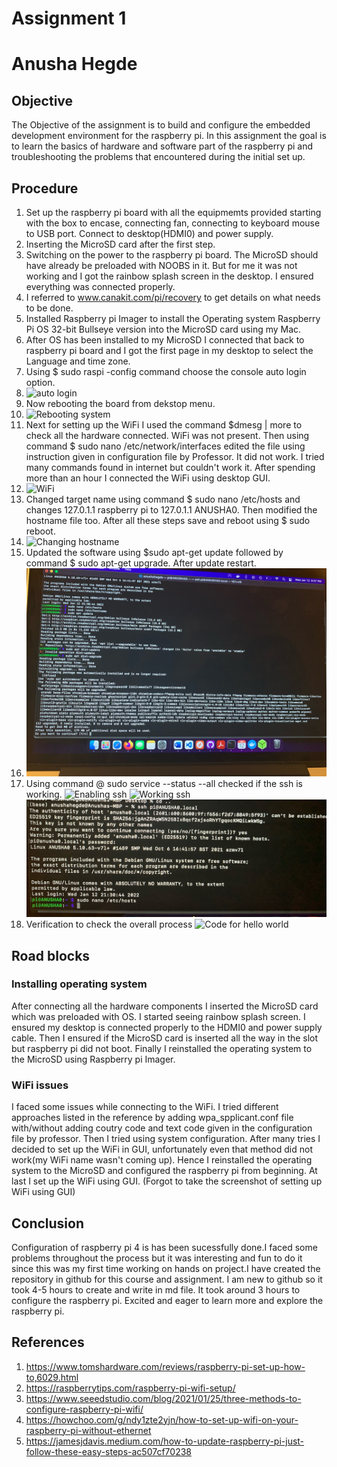  # Assignment 1 
 # Anusha Hegde
 ## Objective
 The Objective of the assignment is to build and configure the embedded development environment for the raspberry pi.  In this assignment the goal is to learn the basics of hardware and software part of the raspberry pi and troubleshooting the problems that encountered during the initial set up.

 ## Procedure
 1. Set up the raspberry pi board with all the equipmemts provided starting with the box to encase, connecting fan, connecting to keyboard mouse to USB port. Connect to desktop(HDMI0) and power supply. 
 2. Inserting the MicroSD card after the first step.
 3. Switching on the power to the raspberry pi board. The MicroSD should have already be preloaded with NOOBS in it. But for me it was not working and I got the rainbow splash screen in the desktop. I ensured everything was connected properly.
 4. I referred to www.canakit.com/pi/recovery to get details on what needs to be done.
 5. Installed Raspberry pi Imager to install the Operating system Raspberry Pi OS 32-bit Bullseye version into the MicroSD card using my Mac.
 6. After OS has been installed to my MicroSD I connected that back to raspberry pi board and I got the first page in my desktop to select the Language and time zone. 
 7. Using $ sudo raspi -config command choose the console auto login option. 
 8. ![auto login](./images/Console_auto_login.jpg)
 9.  Now rebooting the board from dekstop menu.
 10. ![Rebooting system](./images/Reboot.JPG)
 11. Next for setting up the WiFi I used the command $dmesg | more to check all the hardware connected. WiFi was not present. Then using command $ sudo nano /etc/network/interfaces edited the file using instruction given in configuration file by Professor. It did not work. I tried many commands found in internet but couldn't work it. After spending more than an hour I connected the WiFi using desktop GUI. 
 12. ![WiFi](./images/WiFi.JPG)
 13. Changed target name using command $ sudo nano /etc/hosts and changes 127.0.1.1 raspberry pi to 127.0.1.1 ANUSHA0. Then modified the hostname file too. After all these steps save and reboot using $ sudo reboot.
 14. ![Changing hostname](./images/Changing_hostname.JPG)
 15. Updated the software using $sudo apt-get update followed by command $ sudo apt-get upgrade. After update restart.
 16. ![Upgrade image](./images/Upgrade.JPG)
 17. Using command @ sudo service --status --all checked if the ssh is working. 
   ![Enabling ssh](./images/ssh_enable.JPG)
   ![Working ssh](./images/Working_ssh.JPG)
   ![Verification](./images/ssh_username_verification.JPG)
 18. Verification to check the overall process ![Code for hello world](./images/Hello_world.JPG)

##  Road blocks

### Installing operating system

After connecting all the hardware components I inserted the MicroSD card which was preloaded with OS. I started seeing rainbow splash screen. I ensured my desktop is connected properly to the HDMI0 and power supply cable. Then I ensured if the MicroSD card is inserted all the way in the slot but raspberry pi did not boot. Finally I reinstalled the operating system to the MicroSD using Raspberry pi Imager.

### WiFi issues 

I faced some issues while connecting to the WiFi. I tried different approaches listed in the reference by adding wpa_spplicant.conf file with/without adding coutry code and text code given in the configuration file by professor. Then I tried using system configuration. After many tries I decided to set up the WiFi in GUI, unfortunately even that method did not work(my WiFi name wasn't coming up). Hence I reinstalled the operating system to the MicroSD and configured the raspberry pi from beginning. At last I set up the WiFi using GUI. (Forgot to take the screenshot of setting up WiFi using GUI)


## Conclusion

Configuration of raspberry pi 4 is has been sucessfully done.I faced some problems throughout the process but it was interesting and fun to do it since this was my first time working on hands on project.I have created the repository in github for this course and assignment. I am new to github so it took 4-5 hours to create and write in md file. It took around 3 hours to configure the raspberry pi. Excited and eager to learn more and explore the raspberry pi.

 

## References

1. https://www.tomshardware.com/reviews/raspberry-pi-set-up-how-to,6029.html
2. https://raspberrytips.com/raspberry-pi-wifi-setup/
3. https://www.seeedstudio.com/blog/2021/01/25/three-methods-to-configure-raspberry-pi-wifi/
4. https://howchoo.com/g/ndy1zte2yjn/how-to-set-up-wifi-on-your-raspberry-pi-without-ethernet
5. https://jamesjdavis.medium.com/how-to-update-raspberry-pi-just-follow-these-easy-steps-ac507cf70238


